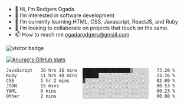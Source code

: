 - 👋 Hi, I’m Rodgers Ogada
- 👀 I’m interested in software development
- 🌱 I’m currently learning HTML, CSS, Javascript, ReactJS, and Ruby
- 💞️ I’m looking to collaborate on projects that touch on the same.
- 📫 How to reach me ogadarodgers@gmail.com

![visitor badge](https://visitor-badge.glitch.me/badge?page_id=ogada-otieno.visitor-badge)

[![Anurag's GitHub stats](https://github-readme-stats.vercel.app/api?username=ogada-otieno)](https://github.com/anuraghazra/github-readme-stats) 
<!--START_SECTION:waka-->

```text
JavaScript   36 hrs 26 mins  ██████████████████▒░░░░░░   73.20 %
Ruby         11 hrs 49 mins  ██████░░░░░░░░░░░░░░░░░░░   23.76 %
CSS          1 hr 2 mins     ▓░░░░░░░░░░░░░░░░░░░░░░░░   02.09 %
JSON         15 mins         ░░░░░░░░░░░░░░░░░░░░░░░░░   00.53 %
YAML         6 mins          ░░░░░░░░░░░░░░░░░░░░░░░░░   00.23 %
Other        2 mins          ░░░░░░░░░░░░░░░░░░░░░░░░░   00.08 %
```

<!--END_SECTION:waka-->

<!---
ogada-otieno/ogada-otieno is a ✨ special ✨ repository because its `README.md` (this file) appears on your GitHub profile.
You can click the Preview link to take a look at your changes.
--->
